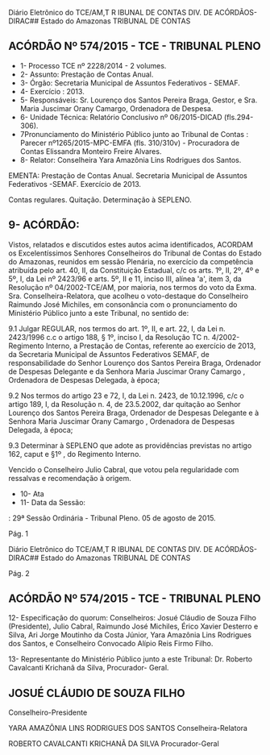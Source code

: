 Diário Eletrônico do TCE/AM,T R IBUNAL DE CONTAS DIV. DE ACÓRDÃOS-DIRAC## Estado do Amazonas TRIBUNAL DE CONTAS

## ACÓRDÃO Nº 574/2015 - TCE - TRIBUNAL PLENO

- 1- Processo TCE nº 2228/2014 - 2 volumes.
- 2- Assunto: Prestação de Contas Anual.
- 3- Órgão: Secretaria Municipal de Assuntos Federativos - SEMAF.
- 4- Exercício : 2013.
- 5-  Responsáveis: Sr.  Lourenço  dos  Santos  Pereira  Braga,  Gestor,  e  Sra.  Maria  Juscimar Orany Camargo, Ordenadora de Despesa.
- 6- Unidade Técnica: Relatório Conclusivo nº 06/2015-DICAD (fls.294-306).
- 7Pronunciamento  do  Ministério Público junto ao Tribunal de Contas : Parecer nº1265/2015-MPC-EMFA (fls. 310/310v) - Procuradora de Contas Elissandra Monteiro Freire Alvares.
- 8- Relator: Conselheira Yara Amazônia Lins Rodrigues dos Santos.

EMENTA: Prestação  de  Contas  Anual.  Secretaria Municipal de Assuntos Federativos -SEMAF. Exercício de 2013.

Contas regulares. Quitação. Determinação à SEPLENO.

## 9- ACÓRDÃO:

Vistos,  relatados  e  discutidos  estes  autos  acima  identificados,  ACORDAM  os Excelentíssimos  Senhores  Conselheiros  do  Tribunal  de  Contas  do  Estado  do  Amazonas, reunidos  em  sessão  Plenária,  no  exercício  da  competência  atribuída  pelo  art.  40,  II,  da Constituição Estadual, c/c os arts. 1º, II, 2º, 4º e 5º, I, da Lei nº 2423/96 e arts. 5º, II e 11, inciso III, alínea 'a', item 3, da Resolução nº 04/2002-TCE/AM, por maioria, nos termos do voto da Exma. Sra. Conselheira-Relatora, que acolheu o voto-destaque do Conselheiro Raimundo José Michiles, em consonância com o pronunciamento do Ministério Público junto a este Tribunal, no sentido de:

9.1 Julgar REGULAR, nos termos do art. 1º, II, e art. 22, I, da Lei n. 2423/1996 c.c o artigo 188, § 1º, inciso I, da Resolução TC n. 4/2002-Regimento Interno, a Prestação de Contas,  referente  ao  exercício  de  2013,  da  Secretaria  Municipal  de  Assuntos  Federativos  SEMAF, de responsabilidade do Senhor Lourenço dos Santos Pereira Braga, Ordenador de Despesas Delegante e  da  Senhora Maria  Juscimar  Orany  Camargo , Ordenadora  de Despesas Delegada, à época;

9.2 Nos termos do artigo 23 e 72, I, da Lei n. 2423, de 10.12.1996, c/c o artigo 189,  I,  da  Resolução  n.  4,  de  23.5.2002,  dar  quitação  ao  Senhor Lourenço  dos  Santos Pereira  Braga, Ordenador  de  Despesas Delegante e  à  Senhora Maria  Juscimar  Orany Camargo , Ordenadora de Despesas Delegada, à época;

9.3 Determinar à SEPLENO que adote as providências previstas no artigo 162, caput e §1º , do Regimento Interno.

Vencido  o  Conselheiro  Julio  Cabral,  que  votou  pela  regularidade  com  ressalvas  e recomendação à origem.

- 10- Ata
- 11- Data da Sessão:

: 29ª Sessão Ordinária - Tribunal Pleno. 05 de agosto de 2015.

Pág. 1

Diário Eletrônico do TCE/AM,T R IBUNAL DE CONTAS DIV. DE ACÓRDÃOS-DIRAC## Estado do Amazonas TRIBUNAL DE CONTAS

Pág. 2

## ACÓRDÃO Nº 574/2015 - TCE - TRIBUNAL PLENO

12- Especificação do quorum: Conselheiros: Josué Cláudio de Souza Filho (Presidente), Julio Cabral, Raimundo José Michiles, Érico Xavier Desterro e Silva,  Ari Jorge  Moutinho da Costa Júnior, Yara Amazônia Lins Rodrigues dos Santos, e Conselheiro Convocado Alípio Reis Firmo Filho.

13-  Representante  do  Ministério  Público  junto  a  este  Tribunal: Dr. Roberto  Cavalcanti Krichanã da Silva, Procurador- Geral.

## JOSUÉ CLÁUDIO DE SOUZA FILHO

Conselheiro-Presidente

YARA AMAZÔNIA LINS RODRIGUES DOS SANTOS Conselheira-Relatora

ROBERTO CAVALCANTI KRICHANÃ DA SILVA Procurador-Geral